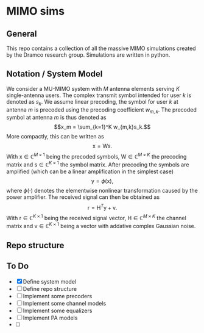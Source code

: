 # MIMO sims

## General
This repo contains a collection of all the massive MIMO simulations created by the Dramco research group. Simulations are written in python.

## Notation / System Model
We consider a MU-MIMO system with $M$ antenna elements serving $K$ single-antenna users. The complex transmit symbol intended for user $k$ is denoted as $s_k$. We assume linear precoding, the symbol for user $k$ at antenna $m$ is precoded using the precoding coefficient $w_{m,k}$. The precoded symbol at antenna $m$ is thus denoted as 
$$x_m = \sum_{k=1}^K w_{m,k}s_k.$$
More compactly, this can be written as
$$\boldsymbol{\mathrm{x}} = \boldsymbol{\mathrm{W}} \boldsymbol{\mathrm{s}}.$$
With $\boldsymbol{\mathrm{x}} \in \mathbb{C}^{M\times1}$ being the precoded symbols, $\boldsymbol{\mathrm{W}} \in \mathbb{C}^{M\times K}$ the precoding matrix and $\boldsymbol{\mathrm{s}} \in \mathbb{C}^{K\times 1}$ the symbol matrix.
After precoding the symbols are amplified (which can be a linear amplification in the simplest case)
$$\boldsymbol{\mathrm{y}} = \phi(\boldsymbol{\mathrm{x}}),$$
where $\phi(\cdot)$ denotes the elementwise nonlinear transformation caused by the power amplifier.
The received signal can then be obtained as
$$\boldsymbol{\mathrm{r}} = \boldsymbol{\mathrm{H}}^{T} \boldsymbol{\mathrm{y}} + \boldsymbol{\mathrm{v}}.$$
With $\boldsymbol{\mathrm{r}}\in \mathbb{C}^{K\times1}$ being the received signal vector, $\boldsymbol{\mathrm{H}} \in \mathbb{C}^{M\times K}$ the channel matrix and $\boldsymbol{\mathrm{v}}\in \mathbb{C}^{K\times1}$ being a vector with addative complex Gaussian noise.

## Repo structure

## To Do
- [x] Define system model
- [ ] Define repo structure
- [ ] Implement some precoders
- [ ] Implement some channel models
- [ ] Implement some equalizers
- [ ] Implement PA models
- [ ] 

